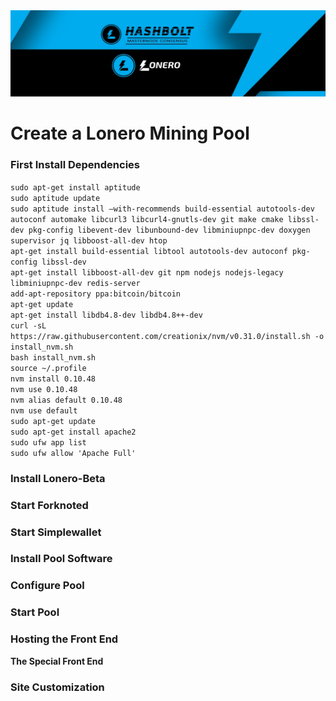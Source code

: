 <img src="https://raw.githubusercontent.com/Mentors4EDU/Images/master/banner.png">

# Create a Lonero Mining Pool

### First Install Dependencies
``sudo apt-get install aptitude``\
``sudo aptitude update``\
``sudo aptitude install –with-recommends build-essential autotools-dev autoconf automake libcurl3 libcurl4-gnutls-dev git make cmake libssl-dev pkg-config libevent-dev libunbound-dev libminiupnpc-dev doxygen supervisor jq libboost-all-dev htop``\
``apt-get install build-essential libtool autotools-dev autoconf pkg-config libssl-dev``\
``apt-get install libboost-all-dev git npm nodejs nodejs-legacy libminiupnpc-dev redis-server``\
``add-apt-repository ppa:bitcoin/bitcoin``\
``apt-get update``\
``apt-get install libdb4.8-dev libdb4.8++-dev``\
``curl -sL https://raw.githubusercontent.com/creationix/nvm/v0.31.0/install.sh -o install_nvm.sh``\
``bash install_nvm.sh``\
``source ~/.profile``\
``nvm install 0.10.48``\
``nvm use 0.10.48``\
``nvm alias default 0.10.48``\
``nvm use default``\
``sudo apt-get update``\
``sudo apt-get install apache2``\
``sudo ufw app list``\
``sudo ufw allow 'Apache Full'``

### Install Lonero-Beta

### Start Forknoted

### Start Simplewallet

### Install Pool Software

### Configure Pool

### Start Pool

### Hosting the Front End
**The Special Front End**

### Site Customization
